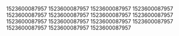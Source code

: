 1523600087957
1523600087957
1523600087957
1523600087957
1523600087957
1523600087957
1523600087957
1523600087957
1523600087957
1523600087957
1523600087957
1523600087957
1523600087957
1523600087957
1523600087957